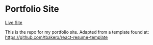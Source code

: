 # Portfolio Site

[Live Site](https://nryan-portfolio.herokuapp.com/)

This is the repo for my portfolio site. Adapted from a template found at: https://github.com/tbakerx/react-resume-template
